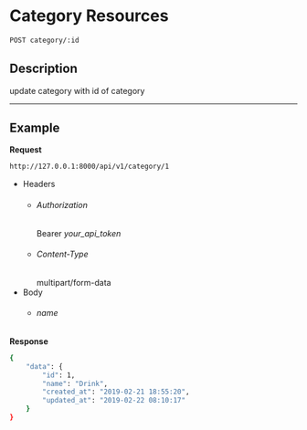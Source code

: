 # Category Resources

```bash
POST category/:id
```
## Description
update category with id of category
***
## Example

**Request**

```bash
http://127.0.0.1:8000/api/v1/category/1
```
- Headers
    - ###### Authorization
        Bearer _your_api_token_ 
    - ###### Content-Type
        multipart/form-data
- Body
    - ###### name

**Response**

```bash
{
    "data": {
        "id": 1,
        "name": "Drink",
        "created_at": "2019-02-21 18:55:20",
        "updated_at": "2019-02-22 08:10:17"
    }
}
```

